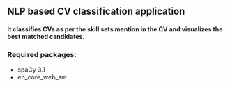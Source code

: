 ## NLP based CV classification application 
#### It classifies CVs as per the skill sets mention in the CV and visualizes the best matched candidates.

### Required packages:
- spaCy 3.1
- en_core_web_sm
